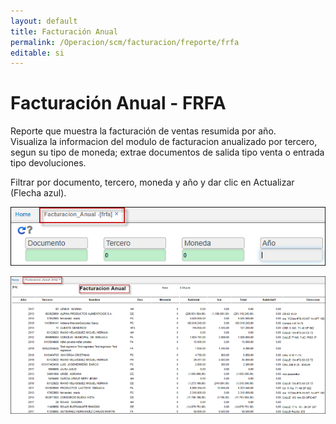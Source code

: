 ```yaml
---
layout: default
title: Facturación Anual
permalink: /Operacion/scm/facturacion/freporte/frfa
editable: si
---
```


# Facturación Anual - FRFA

Reporte que muestra la facturación de ventas resumida por año.  
Visualiza la informacion del modulo de facturacion anualizado por tercero, segun su tipo de moneda; extrae documentos de salida tipo venta o entrada tipo devoluciones.

Filtrar por documento, tercero, moneda y año y dar clic en Actualizar (Flecha azul).  

![](frfa1.png)

![](frfa2.png)




